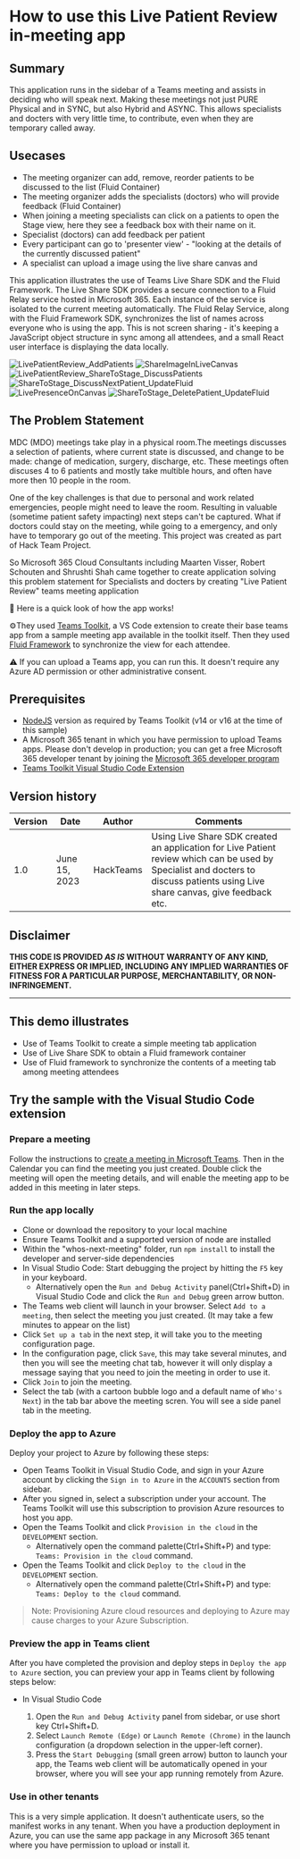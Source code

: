 # How to use this Live Patient Review in-meeting app

## Summary

This application runs in the sidebar of a Teams meeting and assists in deciding who will speak next. Making these meetings not just PURE Physical and in SYNC, but also Hybrid and ASYNC. This allows specialists and docters with very little time, to contribute, even when they are temporary called away.

## Usecases
- The meeting organizer can add, remove, reorder patients to be discussed to the list (Fluid Container)
- The meeting organizer adds the specialists (doctors) who will provide feedback (Fluid Container)
- When joining a meeting specialists can click on a patients to open the Stage view, here they see a feedback box with their name on it.
- Specialist (doctors) can add feedback per patient
- Every participant can go to 'presenter view' - "looking at the details of the currently discussed patient"
- A specialist can upload a image using the live share canvas and 

This application illustrates the use of Teams Live Share SDK and the Fluid Framework. The Live Share SDK provides a secure connection to a Fluid Relay service hosted in Microsoft 365. Each instance of the service is isolated to the current meeting automatically. The Fluid Relay Service, along with the Fluid Framework SDK, synchronizes the list of names across everyone who is using the app. This is not screen sharing - it's keeping a JavaScript object structure in sync among all attendees, and a small React user interface is displaying the data locally.

![LivePatientReview_AddPatients](\assets\LivePatientReview_AddPatients.png)
![ShareImageInLiveCanvas](.\assets\ShowImageInLiveCanvas.png)
![LivePatientReview_ShareToStage_DiscussPatients](.\assets\LivePatientReview_ShareToStage_DiscussPatients.png)
![ShareToStage_DiscussNextPatient_UpdateFluid](.\assets\ShareToStage_DiscussNextPatient_UpdateFluid.png)
![LivePresenceOnCanvas](.\assets\LivePresenceOnCanvas.png)
![ShareToStage_DeletePatient_UpdateFluid](.\assets\ShareToStage_DeletePatient_UpdateFluid.png)

## The Problem Statement
MDC (MDO) meetings take play in a physical room.The meetings discusses a selection of patients, where current state is discussed, and change to be made: change of medication, surgery, discharge, etc. These meetings often discuses 4 to 6 patients and mostly take multible hours, and often have more then 10 people in the room.

One of the key challenges is that due to personal and work related emergencies, people might need to leave the room. Resulting in valuable (sometime patient safety impacting) next steps can't be captured.
What if doctors could stay on the meeting, while going to a emergency, and only have to temporary go out of the meeting.
This project was created as part of Hack Team Project.

So Microsoft 365 Cloud Consultants including Maarten Visser, Robert Schouten and Shrushti Shah came together to create application solving this problem statement for Specialists and docters by creating "Live Patient Review" teams meeting application

👀 Here is a quick look of how the app works!

⚙️They used [Teams Toolkit](https://learn.microsoft.com/en-us/microsoftteams/platform/toolkit/teams-toolkit-fundamentals?pivots=visual-studio-code), a VS Code extension to create their base teams app from a sample meeting app available in the toolkit itself.
Then they used [Fluid Framework](https://fluidframework.com/docs/) to synchronize the view for each attendee.

⚠️ If you can upload a Teams app, you can run this. It doesn't require any Azure AD permission or other administrative consent.

## Prerequisites

- [NodeJS](https://nodejs.org/en/) version as required by Teams Toolkit (v14 or v16 at the time of this sample)
- A Microsoft 365 tenant in which you have permission to upload Teams apps. Please don't develop in production; you can get a free Microsoft 365 developer tenant by joining the [Microsoft 365 developer program](https://developer.microsoft.com/en-us/microsoft-365/dev-program)
- [Teams Toolkit Visual Studio Code Extension](https://aka.ms/teams-toolkit)

## Version history

Version|Date|Author|Comments
-------|----|----|--------
1.0|June 15, 2023|HackTeams|Using Live Share SDK created an application for Live Patient review which can be used by Specialist and docters to discuss patients using Live share canvas, give feedback etc.

## Disclaimer

**THIS CODE IS PROVIDED *AS IS* WITHOUT WARRANTY OF ANY KIND, EITHER EXPRESS OR IMPLIED, INCLUDING ANY IMPLIED WARRANTIES OF FITNESS FOR A PARTICULAR PURPOSE, MERCHANTABILITY, OR NON-INFRINGEMENT.**

---

## This demo illustrates

- Use of Teams Toolkit to create a simple meeting tab application
- Use of Live Share SDK to obtain a Fluid framework container
- Use of Fluid framework to synchronize the contents of a meeting tab among meeting attendees

## Try the sample with the Visual Studio Code extension

### Prepare a meeting

Follow the instructions to [create a meeting in Microsoft Teams](https://support.microsoft.com/office/create-a-meeting-in-teams-for-personal-and-small-business-use-eb571219-517b-49bf-afe1-4fff091efa85). Then in the Calendar you can find the meeting you just created. Double click the meeting will open the meeting details, and will enable the meeting app to be added in this meeting in later steps.

### Run the app locally

- Clone or download the repository to your local machine
- Ensure Teams Toolkit and a supported version of node are installed
- Within the "whos-next-meeting" folder, run `npm install` to install the developer and server-side dependencies
- In Visual Studio Code: Start debugging the project by hitting the `F5` key in your keyboard.
  - Alternatively open the `Run and Debug Activity` panel(Ctrl+Shift+D) in Visual Studio Code and click the `Run and Debug` green arrow button.
- The Teams web client will launch in your browser. Select `Add to a meeting`, then select the meeting you just created. (It may take a few minutes to appear on the list)
- Click `Set up a tab` in the next step, it will take you to the meeting configuration page.
- In the configuration page, click `Save`, this may take several minutes, and then you will see the meeting chat tab, however it will only display a message saying that you need to join the meeting in order to use it.
- Click `Join` to join the meeting.
- Select the tab (with a cartoon bubble logo and a default name of `Who's Next`) in the tab bar above the meeting scren. You will see a side panel tab in the meeting.

### Deploy the app to Azure

Deploy your project to Azure by following these steps:

- Open Teams Toolkit in Visual Studio Code, and sign in your Azure account by clicking the `Sign in to Azure` in the `ACCOUNTS` section from sidebar.
- After you signed in, select a subscription under your account. The Teams Toolkit will use this subscription to provision Azure resources to host you app.
- Open the Teams Toolkit and click `Provision in the cloud` in the `DEVELOPMENT` section.
  - Alternatively open the command palette(Ctrl+Shift+P) and type: `Teams: Provision in the cloud` command.
- Open the Teams Toolkit and click `Deploy to the cloud` in the `DEVELOPMENT` section.
  - Alternatively open the command palette(Ctrl+Shift+P) and type: `Teams: Deploy to the cloud` command.

> Note: Provisioning Azure cloud resources and deploying to Azure may cause charges to your Azure Subscription.

### Preview the app in Teams client

After you have completed the provision and deploy steps in `Deploy the app to Azure` section, you can preview your app in Teams client by following steps below:

- In Visual Studio Code

  1. Open the `Run and Debug Activity` panel from sidebar, or use short key Ctrl+Shift+D.
  1. Select `Launch Remote (Edge)` or `Launch Remote (Chrome)` in the launch configuration (a dropdown selection in the upper-left corner).
  1. Press the `Start Debugging` (small green arrow) button to launch your app, the Teams web client will be automatically opened in your browser, where you will see your app running remotely from Azure.

### Use in other tenants

This is a very simple application. It doesn't authenticate users, so the manifest works in any tenant. When you have a production deployment in Azure, you can use the same app package in any Microsoft 365 tenant where you have permission to upload or install it.
